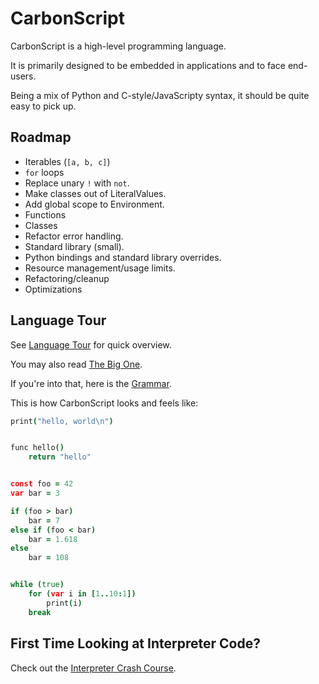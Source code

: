 # CarbonScript

CarbonScript is a high-level programming language.

It is primarily designed to be embedded in applications and to face
end-users.

Being a mix of Python and C-style/JavaScripty syntax, it should be quite
easy to pick up.

## Roadmap

- Iterables (`[a, b, c]`)
- `for` loops
- Replace unary `!` with `not`.
- Make classes out of LiteralValues.
- Add global scope to Environment.
- Functions
- Classes
- Refactor error handling.
- Standard library (small).
- Python bindings and standard library overrides.
- Resource management/usage limits.
- Refactoring/cleanup
- Optimizations

## Language Tour

See [Language Tour](docs/language-tour.md) for quick overview.

You may also read [The Big One](tests/fixtures/the_big_one.cbn).

If you're into that, here is the [Grammar](docs/grammar.md).

This is how CarbonScript looks and feels like:

```coffee
print("hello, world\n")


func hello()
    return "hello"


const foo = 42
var bar = 3

if (foo > bar)
    bar = 7
else if (foo < bar)
    bar = 1.618
else
    bar = 108


while (true)
    for (var i in [1..10:1])
        print(i)
    break
```

## First Time Looking at Interpreter Code?

Check out the [Interpreter Crash Course](docs/interpreter-crash-course.md).
